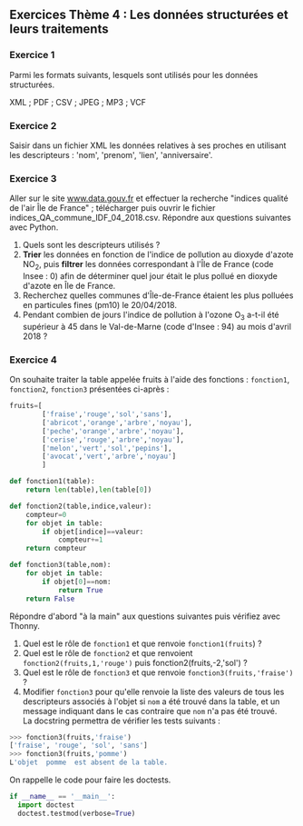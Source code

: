 ## Exercices Thème 4 : Les données structurées et leurs traitements

### Exercice 1

Parmi les formats suivants, lesquels sont utilisés pour les données structurées.

XML ; PDF ; CSV ; JPEG ; MP3 ; VCF

### Exercice 2

Saisir dans un fichier XML les données relatives à ses proches en utilisant les descripteurs : 'nom', 'prenom', 'lien', 'anniversaire'.


### Exercice 3

Aller sur le site www.data.gouv.fr et effectuer la recherche "indices qualité de l'air Île de France" ;  télécharger puis ouvrir le fichier indices_QA_commune_IDF_04_2018.csv. Répondre aux questions suivantes avec Python. 

1. Quels sont les descripteurs utilisés ?
2. **Trier** les données en fonction de l'indice de pollution au dioxyde d'azote NO<sub>2</sub>, puis **filtrer** les données correspondant à l'Île de France (code Insee : 0) afin de déterminer quel jour était le plus pollué en dioxyde d'azote en Île de France.
3. Recherchez quelles communes d'Île-de-France étaient les plus polluées en particules fines (pm10) le 20/04/2018.
4. Pendant combien de jours l'indice de pollution à l'ozone O<sub>3</sub> a-t-il été supérieur à 45 dans le Val-de-Marne (code d'Insee : 94) au mois d'avril 2018 ?

### Exercice 4

On souhaite traiter la table appelée fruits à l'aide des fonctions : `fonction1`, `fonction2`, `fonction3` présentées ci-après :

```Python
fruits=[
        ['fraise','rouge','sol','sans'],
        ['abricot','orange','arbre','noyau'],
        ['peche','orange','arbre','noyau'],
        ['cerise','rouge','arbre','noyau'],
        ['melon','vert','sol','pepins'],
        ['avocat','vert','arbre','noyau']
        ]

def fonction1(table):
    return len(table),len(table[0])

def fonction2(table,indice,valeur):
    compteur=0
    for objet in table:
        if objet[indice]==valeur:
            compteur+=1
    return compteur

def fonction3(table,nom):
    for objet in table:
        if objet[0]==nom:
            return True
    return False

```
Répondre d'abord "à la main" aux questions suivantes puis vérifiez avec Thonny.

1. Quel est le rôle de `fonction1` et que renvoie `fonction1(fruits`) ?
2. Quel est le rôle de `fonction2` et que renvoient `fonction2(fruits,1,'rouge')` puis fonction2(fruits,-2,'sol') ?
3. Quel est le rôle de `fonction3` et que renvoie `fonction3(fruits,'fraise')` ?
4. Modifier `fonction3` pour qu'elle renvoie la liste des valeurs de tous les descripteurs associés à l'objet si `nom` a été trouvé dans la table, et un message indiquant dans le cas contraire que `nom`  n'a pas été trouvé.      
La docstring permettra de vérifier les tests suivants :

```Python
>>> fonction3(fruits,'fraise')
['fraise', 'rouge', 'sol', 'sans']
>>> fonction3(fruits,'pomme')
L'objet  pomme  est absent de la table.
```

On rappelle le code pour faire les doctests.

```Python
if __name__ == '__main__':
  import doctest
  doctest.testmod(verbose=True)
```

